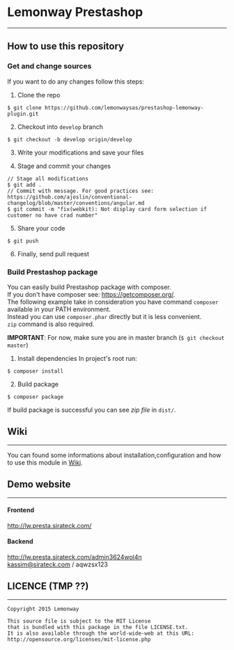 # Lemonway Prestashop
---
## How to use this repository

### Get and change sources
If you want to do any changes follow this steps:

1.  Clone the repo
  ```
  $ git clone https://github.com/lemonwaysas/prestashop-lemonway-plugin.git
  ```

2.  Checkout into `develop` branch
  ```
  $ git checkout -b develop origin/develop
  ```
3.  Write your modifications and save your files

4. Stage and commit your changes
  ```
  // Stage all modifications
  $ git add .
  // Commit with message. For good practices see: https://github.com/ajoslin/conventional-changelog/blob/master/conventions/angular.md  
  $ git commit -m "fix(webkit): Not display card form selection if customer no have crad number"
  ```
5.  Share your code
  ```
  $ git push
  ```
  
6. Finally, send pull request

### Build Prestashop package

You can easily build Prestashop package with composer.  
If you don't have composer see: https://getcomposer.org/.  
The following example take in consideration you have command `composer` available in your PATH environment.  
Instead you can use `composer.phar` directly but it is less convenient.  
`zip` command is also required.

**IMPORTANT**: For now, make sure you are in master branch (`$ git checkout master`)

1.  Install dependencies
  In project's root run:
  ```
  $ composer install
  ```

2.  Build package
  ```
  $ composer package
  ```

  If build package is successful you can see *zip file* in `dist/`.


## Wiki
---
You can found some informations about installation,configuration and how to use this module in [Wiki](https://github.com/lemonwaysas/prestashop-lemonway-plugin/wiki).

## Demo website
---
#### Frontend
http://lw.presta.sirateck.com/
#### Backend
http://lw.presta.sirateck.com/admin3624wol4n  
kassim@sirateck.com / aqwzsx123


## LICENCE (TMP ??)
---
```
Copyright 2015 Lemonway

This source file is subject to the MIT License
that is bundled with this package in the file LICENSE.txt.
It is also available through the world-wide-web at this URL:
http://opensource.org/licenses/mit-license.php
```
